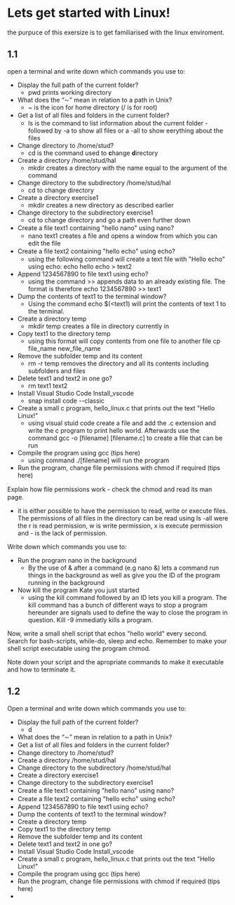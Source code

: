 # Lets get started with Linux!

the purpuce of this exersize is to get familiarised with the linux enviroment. 

## 1.1

open a terminal and write down which commands you use to:

- Display the full path of the current folder?
  - pwd prints working directory
- What does the “∼” mean in relation to a path in Unix?
  - ~ is the icon for home directory (/ is for root)
- Get a list of all ﬁles and folders in the current folder?
  - ls is the command to list information about the current folder - followed by -a to show all files or a -all to show eerything about the files
- Change directory to /home/stud?
  - cd is the command used to **c**hange **d**irectory  
- Create a directory /home/stud/hal
  - mkdir creates a directory with the name equal to the argument of the command
- Change directory to the subdirectory /home/stud/hal
  - cd to change directory
- Create a directory exercise1
  - mkdir creates a new directory as described earlier
- Change directory to the subdirectory exercise1
  - cd to change directory and go a path even further down
- Create a ﬁle text1 containing "hello nano" using nano?
  - nano text1 creates a file and opens a window from which you can edit the file
- Create a ﬁle text2 containing "hello echo" using echo?
  - using the following command will create a text file with "Hello echo" using echo: echo hello echo > text2
- Append 1234567890 to file text1 using echo?
  - using the command >> appends data to an already existing file. The format is therefore echo 1234567890 >> text1
- Dump the contents of text1 to the terminal window?
  - Using the command echo $(\<text1) will print the contents of text 1 to the terminal.
- Create a directory temp
  - mkdir temp creates a file in directory currently in 
- Copy text1 to the directory temp
  - using this format will copy contents from one file to another file cp file_name new_file_name 
- Remove the subfolder temp and its content
  - rm -r temp removes the directory and all its contents including subfolders and files
- Delete text1 and text2 in one go?
  - rm text1 text2
- Install Visual Studio Code Install_vscode
  - snap install code --classic
- Create a small c program, hello_linux.c that prints out the text "Hello Linux!"
  - using visual stuid code create a file and add the .c extension and write the c program to print hello world. Afterwards use the command gcc -o [filename] [filename.c] to create a file that can be run
- Compile the program using gcc (tips here)
  - using command ./[filename] will run the program 
- Run the program, change file permissions with chmod if required (tips here)

Explain how ﬁle permissions work - check the chmod and read its man page.

- it is either possible to have the permission to read, write or execute files. The permissions of all files in the directory can be read using ls -all were the r is read permission, w is write permission, x is execute permission and - is the lack of permission.

Write down which commands you use to:

- Run the program nano in the background
  - By the use of & after a command (e.g nano &) lets a command run things in the background as well as give you the ID of the program running in the background 
- Now kill the program Kate you just started
  - using the kill command followed by an ID lets you kill a program. The kill command has a bunch of different ways to stop a program hereunder are signals used to define the way to close the program in question. Kill -9 immediatly kills a program. 

Now, write a small shell script that echos "hello world" every second. Search for bash-scripts, while-do, sleep and echo. Remember to make your shell script executable using the program chmod.

Note down your script and the apropriate commands to make it executable and how to terminate it.

## 1.2

Open a terminal and write down which commands you use to:

- Display the full path of the current folder?
  - d
- What does the “∼” mean in relation to a path in Unix?
- Get a list of all ﬁles and folders in the current folder?
- Change directory to /home/stud?
- Create a directory /home/stud/hal
- Change directory to the subdirectory /home/stud/hal
- Create a directory exercise1
- Change directory to the subdirectory exercise1
- Create a ﬁle text1 containing "hello nano" using nano?
- Create a ﬁle text2 containing "hello echo" using echo?
- Append 1234567890 to file text1 using echo?
- Dump the contents of text1 to the terminal window?
- Create a directory temp
- Copy text1 to the directory temp
- Remove the subfolder temp and its content
- Delete text1 and text2 in one go?
- Install Visual Studio Code Install_vscode
- Create a small c program, hello_linux.c that prints out the text "Hello Linux!"
- Compile the program using gcc (tips here)
- Run the program, change file permissions with chmod if required (tips here)
- 













# 
